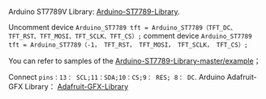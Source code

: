 Arduino ST7789V Library: [Arduino-ST7789-Library](https://www.arduino.cc/reference/en/libraries/adafruit-st7735-and-st7789-library/). 

Uncomment device `Arduino_ST7789 tft = Arduino_ST7789（TFT_DC、TFT_RST、TFT_MOSI、TFT_SCLK、TFT_CS）;`
comment device `Arduino_ST7789 tft = Arduino_ST7789（-1， TFT_RST， TFT_MOSI， TFT_SCLK， TFT_CS）;`

You can refer to samples of the [Arduino-ST7789-Library-master/example](https://github.com/adafruit/Adafruit-ST7735-Library/tree/master/examples)；

Connect `pins：13： SCL;11：SDA;10：CS;9： RES; 8： DC`. 
Arduino Adafruit-GFX Library： [Adafruit-GFX-Library](https://github.com/adafruit/Adafruit-GFX-Library)

